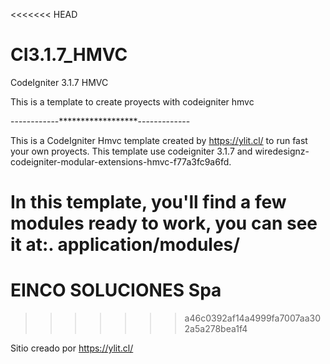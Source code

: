 <<<<<<< HEAD
# CI3.1.7_HMVC
CodeIgniter 3.1.7 HMVC

This is a template to create proyects with codeigniter hmvc

------------******************-------------

This is a CodeIgniter Hmvc template created by https://ylit.cl/ to run fast your own proyects. This template use codeigniter 3.1.7 and wiredesignz-codeigniter-modular-extensions-hmvc-f77a3fc9a6fd.

In this template, you'll find a few modules ready to work, you can see it at:.
application/modules/
=======
# EINCO SOLUCIONES Spa
>>>>>>> a46c0392af14a4999fa7007aa302a5a278bea1f4

Sitio creado por https://ylit.cl/
